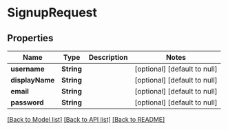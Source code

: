 # SignupRequest
## Properties

| Name | Type | Description | Notes |
|------------ | ------------- | ------------- | -------------|
| **username** | **String** |  | [optional] [default to null] |
| **displayName** | **String** |  | [optional] [default to null] |
| **email** | **String** |  | [optional] [default to null] |
| **password** | **String** |  | [optional] [default to null] |

[[Back to Model list]](../README.md#documentation-for-models) [[Back to API list]](../README.md#documentation-for-api-endpoints) [[Back to README]](../README.md)

